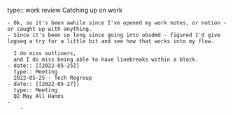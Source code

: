 type:: work review
Catching up on work

	- Ok, so it's been awhile since I've opened my work notes, or notion - or caught up with anything.
	- Since it's been so long since going into obsdmd - figured I'd give logseq a try for a little bit and see how that works into my flow.
	  
	  I do miss outliners,
	  and I do miss being able to have linebreaks within a block.
	- date:: [[2022-05-25]]
	  type:: Meeting
	  2022-05-25 - Tech Regroup
	- date:: [[2022-05-27]]
	  type:: Meeting
	  Q2 May All Hands
	-
		-
